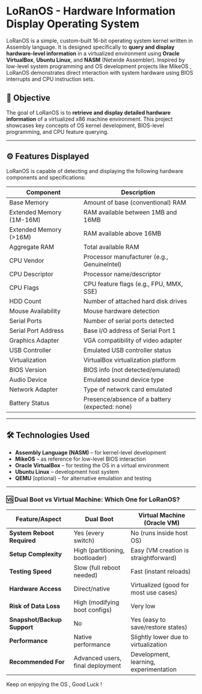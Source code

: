 # LoRanOS - Hardware Information Display Operating System

LoRanOS is a simple, custom-built 16-bit operating system kernel written in Assembly language. It is designed specifically to **query and display hardware-level information** in a
virtualized environment using **Oracle VirtualBox**, **Ubuntu Linux**, and **NASM** (Netwide Assembler). Inspired by low-level system programming and OS development projects like 
MikeOS , LoRanOS demonstrates direct interaction with system hardware using BIOS interrupts and CPU instruction sets.

## 🎯 Objective

The goal of LoRanOS is to **retrieve and display detailed hardware information** of a virtualized x86 machine environment. This project showcases key concepts of OS kernel development, 
BIOS-level programming, and CPU feature querying.

---

## ⚙️ Features Displayed

LoRanOS is capable of detecting and displaying the following hardware components and specifications:

| Component               | Description                                     |
|-------------------------|-------------------------------------------------|
| Base Memory             | Amount of base (conventional) RAM               |
| Extended Memory (1M-16M)| RAM available between 1MB and 16MB              |
| Extended Memory (>16M)  | RAM available above 16MB                        |
| Aggregate RAM           | Total available RAM                             |
| CPU Vendor              | Processor manufacturer (e.g., GenuineIntel)     |
| CPU Descriptor          | Processor name/descriptor                       |
| CPU Flags               | CPU feature flags (e.g., FPU, MMX, SSE)         |
| HDD Count               | Number of attached hard disk drives             |
| Mouse Availability      | Mouse hardware detection                        |
| Serial Ports            | Number of serial ports detected                 |
| Serial Port Address     | Base I/O address of Serial Port 1               |
| Graphics Adapter        | VGA compatibility of video adapter              |
| USB Controller          | Emulated USB controller status                  |
| Virtualization          | VirtualBox virtualization platform              |
| BIOS Version            | BIOS info (not detected/emulated)              |
| Audio Device            | Emulated sound device type                      |
| Network Adapter         | Type of network card emulated                   |
| Battery Status          | Presence/absence of a battery (expected: none)  |

---

## 🛠️ Technologies Used

- **Assembly Language (NASM)** – for kernel-level development  
- **MikeOS** – as reference for low-level BIOS interaction  
- **Oracle VirtualBox** – for testing the OS in a virtual environment  
- **Ubuntu Linux** – development host system  
- **QEMU** (optional) – for alternative emulation and testing

---

### 🆚 Dual Boot vs Virtual Machine: Which One for LoRanOS?

| Feature/Aspect              | Dual Boot                             | Virtual Machine (Oracle VM)             |
|----------------------------|----------------------------------------|------------------------------------------|
| **System Reboot Required** |  Yes (every switch)                    |  No (runs inside host OS)              |
| **Setup Complexity**       |  High (partitioning, bootloader)       |  Easy (VM creation is straightforward) |
| **Testing Speed**          |  Slow (full reboot needed)             |  Fast (instant reloads)                |
| **Hardware Access**        |  Direct/native                         |  Virtualized (good for most use cases) |
| **Risk of Data Loss**      |  High (modifying boot configs)         |  Very low                              |
| **Snapshot/Backup Support**|  No                                    |  Yes (easy to save/restore states)     |
| **Performance**            |  Native performance                    |  Slightly lower due to virtualization  |
| **Recommended For**        | Advanced users, final deployment       | Development, learning, experimentation  |


Keep on enjoying the OS , Good Luck !



